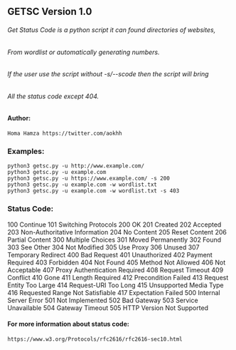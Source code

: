 ## GETSC Version 1.0

###### Get Status Code is a python script it can found directories of websites,
###### From wordlist or automatically generating numbers.
###### If the user use the script without -s/--scode then the script will bring
###### All the status code except 404.

#### Author:

```
Homa Hamza https://twitter.com/aokhh
```

### Examples:

```
python3 getsc.py -u http://www.example.com/
python3 getsc.py -u example.com
python3 getsc.py -u https://www.example.com/ -s 200
python3 getsc.py -u example.com -w wordlist.txt
python3 getsc.py -u example.com -w wordlist.txt -s 403
```

### Status Code:

100 Continue 
101 Switching Protocols
200 OK 
201 Created 202 Accepted
203 Non-Authoritative Information
204 No Content
205 Reset Content
206 Partial Content
300 Multiple Choices
301 Moved Permanently
302 Found
303 See Other
304 Not Modified
305 Use Proxy 
306 Unused
307 Temporary Redirect 
400 Bad Request
401 Unauthorized
402 Payment Required
403 Forbidden
404 Not Found
405 Method Not Allowed
406 Not Acceptable
407 Proxy Authentication Required
408 Request Timeout
409 Conflict
410 Gone
411 Length Required
412 Precondition Failed
413 Request Entity Too Large
414 Request-URI Too Long
415 Unsupported Media Type
416 Requested Range Not Satisfiable
417 Expectation Failed
500 Internal Server Error
501 Not Implemented
502 Bad Gateway
503 Service Unavailable 
504 Gateway Timeout 
505 HTTP Version Not Supported

#### For more information about status code:

```
https://www.w3.org/Protocols/rfc2616/rfc2616-sec10.html
```

